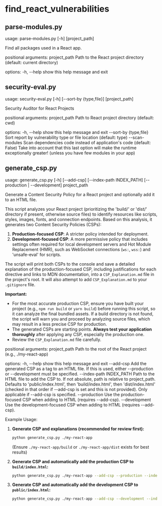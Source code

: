 # find_react_vulnerabilities
## parse-modules.py
usage: parse-modules.py [-h] [project_path]

Find all packages used in a React app.

positional arguments:
  project_path  Path to the React project directory (default: current directory)

options:
  -h, --help    show this help message and exit
## security-eval.py
usage: security-eval.py [-h] [--sort-by {type,file}] [project_path]

Security Auditor for React Projects

positional arguments:
  project_path          Path to React project directory (default: cwd)

options:
  -h, --help            show this help message and exit
  --sort-by {type,file}
                        Sort report by vulnerability type or file location (default: type)
  --scan-modules        Scan dependencies code instead of application's code (default: False)
  Take into account that this last option will make the runtime exceptionally greater! (unless you have few modules in your app)

## generate_csp.py
usage: generate_csp.py [-h] [--add-csp] [--index-path INDEX_PATH] [--production | --development] project_path

Generate a Content Security Policy for a React project and optionally add it to an HTML file.

This script analyzes your React project (prioritizing the 'build/' or 'dist/' directory if present, otherwise source files) to identify resources like scripts, styles, images, fonts, and connection endpoints. Based on this analysis, it generates two Content Security Policies (CSPs):
1.  **Production-focused CSP**: A stricter policy intended for deployment.
2.  **Development-focused CSP**: A more permissive policy that includes settings often required for local development servers and Hot Module Replacement (HMR), such as WebSocket connections (`ws:`, `wss:`) and 'unsafe-eval' for scripts.

The script will print both CSPs to the console and save a detailed explanation of the production-focused CSP, including justifications for each directive and links to MDN documentation, into a `CSP_Explanation.md` file in the project's root. It will also attempt to add `CSP_Explanation.md` to your `.gitignore` file.

**Important:**
*   For the most accurate production CSP, ensure you have built your project (e.g., `npm run build` or `yarn build`) before running this script, so it can analyze the final bundled assets. If a build directory is not found, the script will warn you and proceed by analyzing source files, which may result in a less precise CSP for production.
*   The generated CSPs are starting points. **Always test your application thoroughly** after applying any CSP, especially the production one.
*   Review the `CSP_Explanation.md` file carefully.

positional arguments:
  project_path          Path to the root of the React project (e.g., ./my-react-app)

options:
  -h, --help            show this help message and exit
  --add-csp             Add the generated CSP as a <meta> tag to an HTML file.
                        If this is used, either --production or --development must be specified.
  --index-path INDEX_PATH
                        Path to the HTML file to add the CSP to.
                        If not absolute, path is relative to project_path.
                        Defaults to 'public/index.html', then 'build/index.html', then 'dist/index.html'
                        (checked in that order if --add-csp is set and this is not provided).
                        Only applicable if --add-csp is specified.
  --production          Use the production-focused CSP when adding to HTML (requires --add-csp).
  --development         Use the development-focused CSP when adding to HTML (requires --add-csp).

Example Usage:

1.  **Generate CSP and explanations (recommended for review first):**
    ```bash
    python generate_csp.py ./my-react-app
    ```
    (Ensure `./my-react-app/build` or `./my-react-app/dist` exists for best results)

2.  **Generate CSP and automatically add the production CSP to `build/index.html`:**
    ```bash
    python generate_csp.py ./my-react-app --add-csp --production --index-path build/index.html
    ```

3.  **Generate CSP and automatically add the development CSP to `public/index.html`:**
    ```bash
    python generate_csp.py ./my-react-app --add-csp --development --index-path public/index.html
    ```